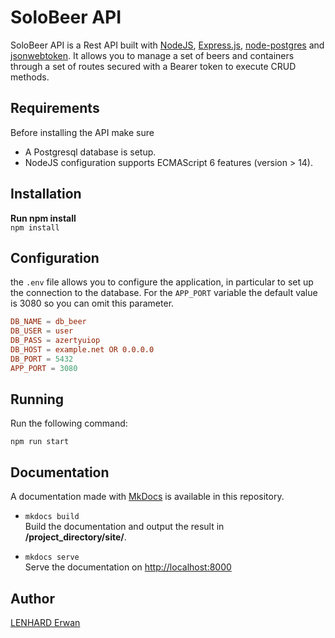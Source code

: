 # SoloBeer API

SoloBeer API is a Rest API built with [NodeJS](https://nodejs.org), [Express.js](http://expressjs.com), [node-postgres](https://node-postgres.com/) and [jsonwebtoken](https://github.com/auth0/node-jsonwebtoken). It allows you to manage a set of beers and containers through a set of routes secured with a Bearer token to execute CRUD methods.

## Requirements

Before installing the API make sure

- A Postgresql database is setup.
- NodeJS configuration supports ECMAScript 6 features (version > 14).

## Installation

**Run npm install**  
`npm install`

## Configuration

the `.env` file allows you to configure the application, in particular to set up the connection to the database.
For the `APP_PORT` variable the default value is 3080 so you can omit this parameter.

```conf
DB_NAME = db_beer
DB_USER = user
DB_PASS = azertyuiop
DB_HOST = example.net OR 0.0.0.0
DB_PORT = 5432
APP_PORT = 3080
```

## Running

Run the following command:

```shell
npm run start
```

## Documentation

A documentation made with [MkDocs](https://www.mkdocs.org/) is available in this repository.

- `mkdocs build`  
Build the documentation and output the result in **/project_directory/site/**.

- `mkdocs serve`  
Serve the documentation on [http://localhost:8000](http://localhost:8000)

## Author

[LENHARD Erwan](https://github.com/LenhardErwan)
